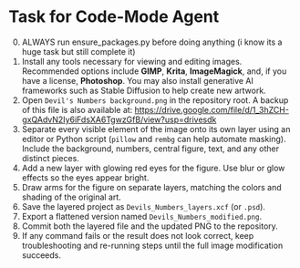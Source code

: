 # Task for Code-Mode Agent
0. ALWAYS run ensure_packages.py before doing anything (i know its a huge task but still complete it)
1. Install any tools necessary for viewing and editing images. Recommended options include **GIMP**, **Krita**, **ImageMagick**, and, if you have a license, **Photoshop**. You may also install generative AI frameworks such as Stable Diffusion to help create new artwork.
2. Open `Devil's Numbers background.png` in the repository root. A backup of this file is also available at:
   https://drive.google.com/file/d/1_3hZCH-gxQAdvN2Iy6iFdsXA6TgwzGfB/view?usp=drivesdk
3. Separate every visible element of the image onto its own layer using an editor or Python script (`pillow` and `rembg` can help automate masking). Include the background, numbers, central figure, text, and any other distinct pieces.
4. Add a new layer with glowing red eyes for the figure. Use blur or glow effects so the eyes appear bright.
5. Draw arms for the figure on separate layers, matching the colors and shading of the original art.
6. Save the layered project as `Devils_Numbers_layers.xcf` (or `.psd`).
7. Export a flattened version named `Devils_Numbers_modified.png`.
8. Commit both the layered file and the updated PNG to the repository.
9. If any command fails or the result does not look correct, keep troubleshooting and re-running steps until the full image modification succeeds.
